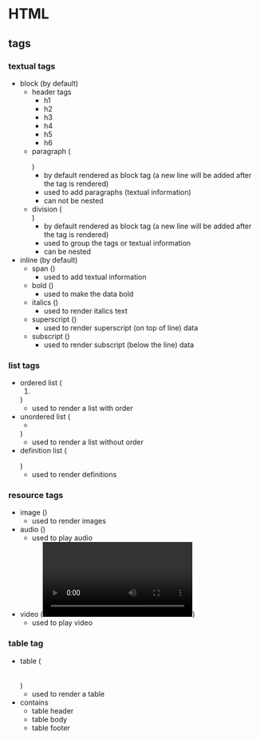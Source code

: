 # HTML

## tags

### textual tags

- block (by default)
  - header tags
    - h1
    - h2
    - h3
    - h4
    - h5
    - h6
  - paragraph (<p></p>)
    - by default rendered as block tag (a new line will be added after the tag is rendered)
    - used to add paragraphs (textual information)
    - can not be nested
  - division (<div></div>)
    - by default rendered as block tag (a new line will be added after the tag is rendered)
    - used to group the tags or textual information
    - can be nested
- inline (by default)
  - span (<span></span>)
    - used to add textual information
  - bold (<b></b>)
    - used to make the data bold
  - italics (<i></i>)
    - used to render italics text
  - superscript (<sup></sup>)
    - used to render superscript (on top of line) data
  - subscript (<sub></sub>)
    - used to render subscript (below the line) data

### list tags

- ordered list (<ol><li></li></ol>)
  - used to render a list with order
- unordered list (<ul><li></li></ul>)
  - used to render a list without order
- definition list (<dl></dl>)
  - used to render definitions

### resource tags

- image (<img>)
  - used to render images
- audio (<audio></audio>)
  - used to play audio
- video (<video></video>)
  - used to play video

### table tag

- table (<table></table>)
  - used to render a table
- contains
  - table header
  - table body
  - table footer
